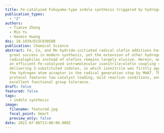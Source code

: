 ```yaml
---
title: Fe-catalyzed Fukuyama-type indole synthesis triggered by hydrogen atom transfer
publication_types:
  - "2"
authors:
  - Tianze Zhang
  - Min Yu
  - Hanmin Huang
doi: 10.1039/D1SC03058B
publication: Chemical Science
abstract: Fe, Co, and Mn hydride-initiated radical olefin additions have enjoyed
  great success in modern synthesis, yet the extension of other hydrogen
  radicalophiles instead of olefins remains largely elusive. Herein, we report
  an efficient Fe-catalyzed intramolecular isonitrile–olefin coupling reaction
  delivering 3-substituted indoles, in which isonitrile was firstly applied as
  the hydrogen atom acceptor in the radical generation step by MHAT. The
  protocol features low catalyst loading, mild reaction conditions, and
  excellent functional group tolerance.
draft: false
featured: false
tags:
  - indole synthesis
image:
  filename: featured.jpg
  focal_point: Smart
  preview_only: false
date: 2021-07-06T13:00:00.000Z
---
```

